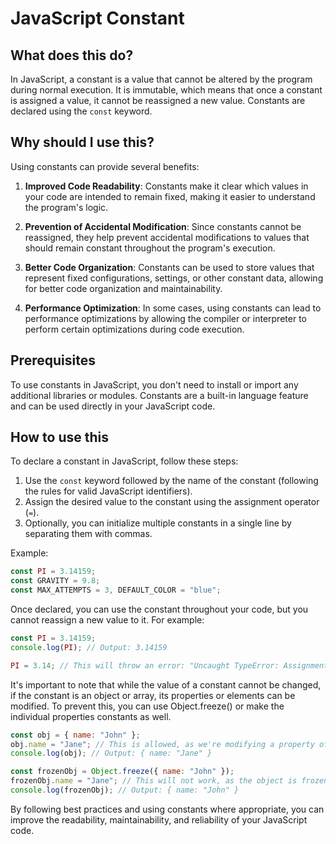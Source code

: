 
  
  # **JavaScript Constant**

## What does this do?
In JavaScript, a constant is a value that cannot be altered by the program during normal execution. It is immutable, which means that once a constant is assigned a value, it cannot be reassigned a new value. Constants are declared using the `const` keyword.

## Why should I use this?
Using constants can provide several benefits:

1. **Improved Code Readability**: Constants make it clear which values in your code are intended to remain fixed, making it easier to understand the program's logic.

2. **Prevention of Accidental Modification**: Since constants cannot be reassigned, they help prevent accidental modifications to values that should remain constant throughout the program's execution.

3. **Better Code Organization**: Constants can be used to store values that represent fixed configurations, settings, or other constant data, allowing for better code organization and maintainability.

4. **Performance Optimization**: In some cases, using constants can lead to performance optimizations by allowing the compiler or interpreter to perform certain optimizations during code execution.

## Prerequisites
To use constants in JavaScript, you don't need to install or import any additional libraries or modules. Constants are a built-in language feature and can be used directly in your JavaScript code.

## How to use this
To declare a constant in JavaScript, follow these steps:

1. Use the `const` keyword followed by the name of the constant (following the rules for valid JavaScript identifiers).
2. Assign the desired value to the constant using the assignment operator (`=`).
3. Optionally, you can initialize multiple constants in a single line by separating them with commas.

Example:

```javascript
const PI = 3.14159;
const GRAVITY = 9.8;
const MAX_ATTEMPTS = 3, DEFAULT_COLOR = "blue";
```

Once declared, you can use the constant throughout your code, but you cannot reassign a new value to it. For example:

```javascript
const PI = 3.14159;
console.log(PI); // Output: 3.14159

PI = 3.14; // This will throw an error: "Uncaught TypeError: Assignment to constant variable."
```

It's important to note that while the value of a constant cannot be changed, if the constant is an object or array, its properties or elements can be modified. To prevent this, you can use Object.freeze() or make the individual properties constants as well.

```javascript
const obj = { name: "John" };
obj.name = "Jane"; // This is allowed, as we're modifying a property of the object
console.log(obj); // Output: { name: "Jane" }

const frozenObj = Object.freeze({ name: "John" });
frozenObj.name = "Jane"; // This will not work, as the object is frozen
console.log(frozenObj); // Output: { name: "John" }
```

By following best practices and using constants where appropriate, you can improve the readability, maintainability, and reliability of your JavaScript code.
  
  